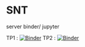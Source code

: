 # SNT
server binder/ jupyter


TP1 : [![Binder](https://mybinder.org/badge_logo.svg)](https://mybinder.org/v2/gh/floLycee/SNT/master?filepath=Cartographie_TP_1.ipynb)
TP2 : [![Binder](https://mybinder.org/badge_logo.svg)](https://mybinder.org/v2/gh/floLycee/SNT/master?filepath=Cartographie_TP_2.ipynb)
